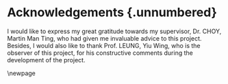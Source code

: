 # Acknowledgements {.unnumbered}

<!-- This is for acknowledging all of the people who helped out -->

I would like to express my great gratitude towards my supervisor, Dr. CHOY, Martin Man Ting, who had given me invaluable advice to this project. Besides, I would also like to thank Prof. LEUNG, Yiu Wing, who is the observer of this project, for his constructive comments during the development of the project.

<!-- Use the \newpage command to force a new page -->

\newpage



